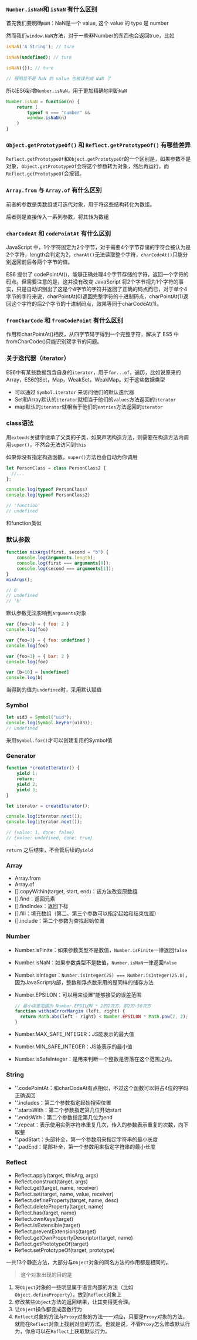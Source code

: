 ### `Number.isNaN`和 `isNaN` 有什么区别

首先我们要明确`NaN`：NaN是一个 value, 这个 value 的 type 是 number

然而我们`window.NaN`方法，对于一些非Number的东西也会返回true，比如

```js
isNaN('A String'); // ture

isNaN(undefined); // ture

isNaN({}); // ture

// 很明显不是 NaN 的 value 也被误判成 NaN 了
```

所以ES6新增`Number.isNaN`，用于更加精确地判断`NaN`

```js
Number.isNaN = function(n) {
    return (
        typeof n === "number" &&
        window.isNaN(n)
    )
}
```





### `Object.getPrototypeOf()` 和 `Reflect.getPrototypeOf()` 有哪些差异

`Reflect.getPrototypeOf`和`Object.getPrototypeOf`的一个区别是，如果参数不是对象，`Object.getPrototypeOf`会将这个参数转为对象，然后再运行，而`Reflect.getPrototypeOf`会报错。



### `Array.from` 与 `Array.of` 有什么区别

前者的参数是类数组或可迭代对象，用于将这些结构转化为数组。

后者则是直接传入一系列参数，将其转为数组



### `charCodeAt` 和 `codePointAt` 有什么区别

JavaScript 中，1个字符固定为2个字节，对于需要4个字节存储的字符会被认为是2个字符，length会判定为2，`charAt()`无法读取整个字符，`charCodeAt()`只能分别返回前后各两个字节的值。

ES6 提供了 codePointAt()，能够正确处理4个字节存储的字符，返回一个字符的码点。但需要注意的是，这并没有改变 JavaScript 将2个字节视为1个字符的事实，只是自动识别出了这是个4字节的字符并返回了正确的码点而已，对于单个4字节的字符来说，charPointAt(0)返回完整字符的十进制码点，charPointAt(1)返回这个字符的后2个字节的十进制码点，效果等同于charCodeAt(1)。



### `fromCharCode` 和 `fromCodePoint` 有什么区别

作用和charPointAt()相反，从四字节码字得到一个完整字符，解决了 ES5 中fromCharCode()只能识别双字节的问题。



### 关于迭代器（iterator）

ES6中有某些数据包含自身的`iterator`，用于`for...of`，遍历，比如说原来的Array，ES6的Set，Map，WeakSet，WeakMap。对于这些数据类型

- 可以通过 `Symbol.iterator` 来访问他们的默认迭代器
- Set和Array默认的`iterator`就相当于他们的`values`方法返回的`iterator`
- map默认的`iterator`就相当于他们的`entries`方法返回的`iterator`



### class语法

用`extends`关键字继承了父类的子类，如果声明构造方法，则需要在构造方法内调用`super()`，不然会无法访问到`this`

如果你没有指定构造函数，`super()`方法也会自动为你调用



```js
let PersonClass = class PersonClass2 {
  //...
};

console.log(typeof PersonClass)
console.log(typeof PersonClass2)

// 'function'
// undefined
```

和function类似



### 默认参数

```js
function mixArgs(first, second = "b") {
    console.log(arguments.length);
    console.log(first === arguments[0]);
    console.log(second === arguments[1]);
}
mixArgs();

// 0
// undefined
// 'b'
```

默认参数无法影响到`arguments`对象

```js
var {foo=3} = { foo: 2 }
console.log(foo)

var {foo=3} = { foo: undefined }
console.log(foo)

var {foo=3} = { bar: 2 }
console.log(foo)

var [b=10] = [undefined]
console.log(b)
```

当得到的值为`undefined`时，采用默认赋值



### Symbol

```js
let uid3 = Symbol("uid");
console.log(Symbol.keyFor(uid3));
// undefined
```

采用`Symbol.for()`才可以创建复用的Symbol值



### Generator

```js
function *createIterator() {
    yield 1;
    return;
    yield 2;
    yield 3;
}

let iterator = createIterator();

console.log(iterator.next());
console.log(iterator.next());

// {value: 1, done: false}
// {value: undefined, done: true}
```

`return` 之后结束，不会管后续的`yield`



### Array

- Array.from
- Array.of
- [].copyWithin(target, start, end)：该方法改变原数组
- [].find：返回元素
- [].findIndex：返回下标
- [].fill：填充数组（第二、第三个参数可以指定起始和结束位置）
- [].include：第二个参数为查找起始位置



### Number

- Number.isFinite：如果参数类型不是数值，`Number.isFinite`一律返回`false`

- Number.isNaN：如果参数类型不是数值，`Number.isNaN`一律返回`false`

- Number.isInteger：`Number.isInteger(25) === Number.isInteger(25.0)`，因为JavaScript内部，整数和浮点数采用的是同样的储存方法

- Number.EPSILON：可以用来设置“能够接受的误差范围

  ```js
  // 最小误差范围为 Number.EPSILON * 2的2次方，即2的-50次方
  function withinErrorMargin (left, right) {
    return Math.abs(left - right) < Number.EPSILON * Math.pow(2, 2);
  }
  ```

- Number.MAX_SAFE_INTEGER：JS能表示的最大值

- Number.MIN_SAFE_INTEGER：JS能表示的最小值

- Number.isSafeInteger：是用来判断一个整数是否落在这个范围之内。



### String

- ''.codePointAt：和charCodeAt有点相似，不过这个函数可以将占4位的字码正确返回
- ''.includes：第二个参数指定起始搜索位置
- ''.startsWith：第二个参数指定第几位开始start
- ''.endsWith：第二个参数指定第几位为end
- ''.repeat：表示使用实例字符串重复几次，传入的参数表示重复的次数，向下取整
- ''.padStart：头部补全，第一个参数用来指定字符串的最小长度
- ''.padEnd：尾部补全，第一个参数用来指定字符串的最小长度



### Reflect

- Reflect.apply(target, thisArg, args)
- Reflect.construct(target, args)
- Reflect.get(target, name, receiver)
- Reflect.set(target, name, value, receiver)
- Reflect.defineProperty(target, name, desc)
- Reflect.deleteProperty(target, name)
- Reflect.has(target, name)
- Reflect.ownKeys(target)
- Reflect.isExtensible(target)
- Reflect.preventExtensions(target)
- Reflect.getOwnPropertyDescriptor(target, name)
- Reflect.getPrototypeOf(target)
- Reflect.setPrototypeOf(target, prototype)

一共13个静态方法，大部分与`Object`对象的同名方法的作用都是相同的。

> 这个对象出现的目的是

1. 将`Object`对象的一些明显属于语言内部的方法（比如`Object.defineProperty`），放到`Reflect`对象上
2. 修改某些`Object`方法的返回结果，让其变得更合理。
3. 让`Object`操作都变成函数行为
4. `Reflect`对象的方法与`Proxy`对象的方法一一对应，只要是`Proxy`对象的方法，就能在`Reflect`对象上找到对应的方法。也就是说，不管`Proxy`怎么修改默认行为，你总可以在`Reflect`上获取默认行为。